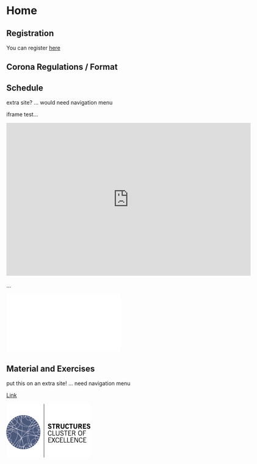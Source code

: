 # Home

## Registration
You can register [here](https://forms.gle/43vsBjNM1M4LffvA9)


## Corona Regulations / Format


## Schedule
extra site? ... would need navigation menu

iframe test...

<iframe src="https://github.com/micbl/TDAworkshop/blob/main/Schedule/Schedule.pdf" width="640" height="400" frameborder="0" marginheight="0" marginwidth="0">...Loading...</iframe>

...

![Schedule](assets/files/schedule.pdf)


## Material and Exercises
put this on an extra site! ... need navigation menu




[Link](url)

![logo](assets/images/STRUCTURES_bunt.png)

